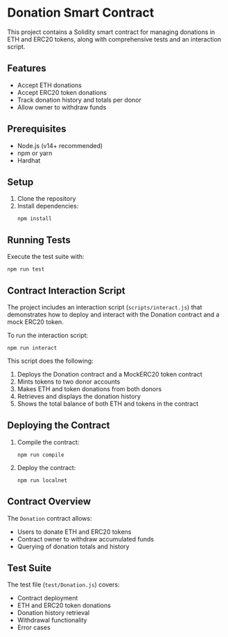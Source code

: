 # Donation Smart Contract

This project contains a Solidity smart contract for managing donations in ETH and ERC20 tokens, along with comprehensive tests and an interaction script.

## Features

- Accept ETH donations
- Accept ERC20 token donations
- Track donation history and totals per donor
- Allow owner to withdraw funds

## Prerequisites

- Node.js (v14+ recommended)
- npm or yarn
- Hardhat

## Setup

1. Clone the repository
2. Install dependencies:
   ```
   npm install
   ```

## Running Tests

Execute the test suite with:
```
npm run test
```


## Contract Interaction Script

The project includes an interaction script (`scripts/interact.js`) that demonstrates how to deploy and interact with the Donation contract and a mock ERC20 token.

To run the interaction script:
```
npm run interact
``` 

This script does the following:
1. Deploys the Donation contract and a MockERC20 token contract
2. Mints tokens to two donor accounts
3. Makes ETH and token donations from both donors
4. Retrieves and displays the donation history
5. Shows the total balance of both ETH and tokens in the contract


## Deploying the Contract

1. Compile the contract:
    ```
    npm run compile
    ```
2. Deploy the contract:
    ```
    npm run localnet
    ``` 


## Contract Overview

The `Donation` contract allows:
- Users to donate ETH and ERC20 tokens
- Contract owner to withdraw accumulated funds
- Querying of donation totals and history

## Test Suite

The test file (`test/Donation.js`) covers:
- Contract deployment
- ETH and ERC20 token donations
- Donation history retrieval
- Withdrawal functionality
- Error cases